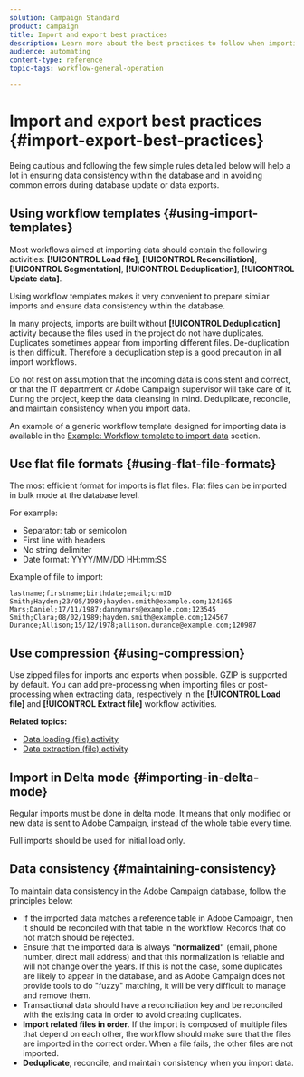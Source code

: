 ```yaml
---
solution: Campaign Standard
product: campaign
title: Import and export best practices
description: Learn more about the best practices to follow when importing or exporting data.
audience: automating
content-type: reference
topic-tags: workflow-general-operation

---
```


# Import and export best practices {#import-export-best-practices}

Being cautious and following the few simple rules detailed below will help a lot in ensuring data consistency within the database and in avoiding common errors during database update or data exports.

## Using workflow templates {#using-import-templates}

Most workflows aimed at importing data should contain the following activities: **[!UICONTROL Load file]**, **[!UICONTROL Reconciliation]**, **[!UICONTROL Segmentation]**, **[!UICONTROL Deduplication]**, **[!UICONTROL Update data]**.

Using workflow templates makes it very convenient to prepare similar imports and ensure data consistency within the database.

In many projects, imports are built without **[!UICONTROL Deduplication]** activity because the files used in the project do not have duplicates. Duplicates sometimes appear from importing different files. De-duplication is then difficult. Therefore a deduplication step is a good precaution in all import workflows.

Do not rest on assumption that the incoming data is consistent and correct, or that the IT department or Adobe Campaign supervisor will take care of it. During the project, keep the data cleansing in mind. Deduplicate, reconcile, and maintain consistency when you import data.

An example of a generic workflow template designed for importing data is available in the [Example: Workflow template to import data](../../platform/using/creating-import-export-templates.md) section.

## Use flat file formats {#using-flat-file-formats}

The most efficient format for imports is flat files. Flat files can be imported in bulk mode at the database level.

For example:

* Separator: tab or semicolon
* First line with headers
* No string delimiter
* Date format: YYYY/MM/DD HH:mm:SS

Example of file to import:

```
lastname;firstname;birthdate;email;crmID
Smith;Hayden;23/05/1989;hayden.smith@example.com;124365
Mars;Daniel;17/11/1987;dannymars@example.com;123545
Smith;Clara;08/02/1989;hayden.smith@example.com;124567
Durance;Allison;15/12/1978;allison.durance@example.com;120987
```

## Use compression {#using-compression}

Use zipped files for imports and exports when possible. GZIP is supported by default. You can add pre-processing when importing files or post-processing when extracting data, respectively in the **[!UICONTROL Load file]** and **[!UICONTROL Extract file]** workflow activities.

**Related topics:**

* [Data loading (file) activity](../../workflow/using/data-loading--file-.md)
* [Data extraction (file) activity](../../workflow/using/extraction--file-.md)

## Import in Delta mode {#importing-in-delta-mode}

Regular imports must be done in delta mode. It means that only modified or new data is sent to Adobe Campaign, instead of the whole table every time.

Full imports should be used for initial load only.

## Data consistency {#maintaining-consistency}

To maintain data consistency in the Adobe Campaign database, follow the principles below:

* If the imported data matches a reference table in Adobe Campaign, then it should be reconciled with that table in the workflow. Records that do not match should be rejected.
* Ensure that the imported data is always **"normalized"** (email, phone number, direct mail address) and that this normalization is reliable and will not change over the years. If this is not the case, some duplicates are likely to appear in the database, and as Adobe Campaign does not provide tools to do "fuzzy" matching, it will be very difficult to manage and remove them.
* Transactional data should have a reconciliation key and be reconciled with the existing data in order to avoid creating duplicates.
* **Import related files in order**. If the import is composed of multiple files that depend on each other, the workflow should make sure that the files are imported in the correct order. When a file fails, the other files are not imported.
* **Deduplicate**, reconcile, and maintain consistency when you import data.
